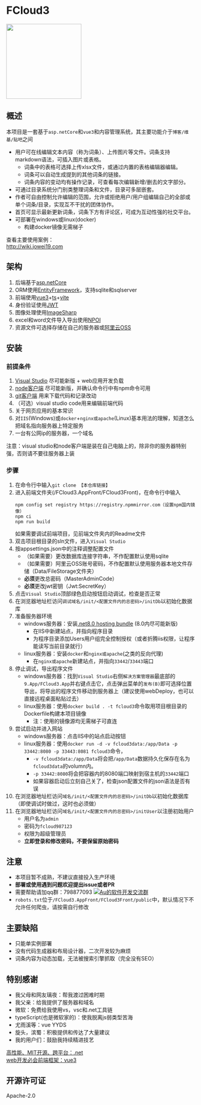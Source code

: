 # FCloud3
<img src="https://gitee.com/au114514/fcloud3/raw/master/FCloud3.AppFront/FCloud3Front/public/fcloud.svg" height="200"/>

## 概述
本项目是一套基于`asp.netCore`和`vue3`和内容管理系统，其主要功能介于`博客/维基/贴吧`之间  
- 用户可在线编辑文本内容（称为词条）、上传图片等文件。词条支持markdown语法，可插入图片或表格。
    - 词条中的表格可选择上传xlsx文件，或通过内置的表格编辑器编辑。
    - 词条可以自动生成提到的其他词条的链接。
    - 词条内容的变动均有操作记录，可查看每次编辑新增/删去的文字部分。
- 可通过目录系统分门别类整理词条和文件，目录可多层嵌套。
- 作者可自由控制允许编辑的范围，允许或拒绝用户/用户组编辑自己的全部或单个词条/目录，实现互不干扰的团体协作。
- 首页可显示最新更新词条，词条下方有评论区，可成为互动性强的社交平台。
- 可部署在windows或linux(docker)
    - 构建docker镜像无需梯子

查看主要使用案例：  
http://wiki.jowei19.com

## 架构
1. 后端基于[asp.netCore](https://dotnet.microsoft.com/zh-cn/apps/aspnet)
2. ORM使用[EntityFramework](https://learn.microsoft.com/zh-cn/ef/)，支持sqlite和sqlserver
3. 前端使用[vue3](https://vuejs.org)+[ts](https://typescriptlang.org)+[vite](https://vite.dev)
4. 身份验证使用[JWT](https://jwt.io)
5. 图像处理使用[ImageSharp](https://sixlabors.com/products/imagesharp/)
6. excel和word文件导入导出使用[NPOI](https://www.nuget.org/packages/NPOI)
7. 资源文件可选择存储在自己的服务器或[阿里云OSS](https://www.aliyun.com/product/oss)

## 安装
### 前提条件
1. [Visual Studio](https://visualstudio.microsoft.com/zh-hans/) 尽可能新版 + web应用开发负载
2. [node客户端](https://nodejs.org/en) 尽可能新版，并确认命令行中有npm命令可用
3. [git客户端](https://git-scm.com/downloads) 用来下载代码和记录改动
4. （可选）visual studio code用来编辑前端代码
5. 关于网页应用的基本常识
6. 对`IIS`(Windows)或`docker`+`nginx或apache`(Linux)基本用法的理解，知道怎么把域名指向服务器上特定服务
7. 一台有公网ip的服务器，一个域名

注意：visual studio和node客户端是装在自己电脑上的，除非你的服务器特别强，否则请不要往服务器上装

### 步骤
1. 在命令行中输入`git clone 【本仓库链接】`
2. 进入前端文件夹(/FCloud3.AppFront/FCloud3Front)，在命令行中输入
    ```
    npm config set registry https://registry.npmmirror.com（设置npm国内镜像）
    npm ci
    npm run build
    ```
    如果需要调试前端项目，见前端文件夹内的Readme文件
3. 双击项目根目录的sln文件，进入`Visual Studio`
4. 按appsettings.json中的注释调整配置文件
    - （如果需要）更改数据库连接字符串，不作配置默认使用sqlite
    - （如果需要）阿里云OSS账号密码，不作配置默认使用服务器本地文件存储（Data/FileStorage文件夹）
    - **必须**更改总密码（MasterAdminCode）
    - **必须**更改jwt密钥（Jwt:SecretKey）
5. 点击`Visual Studio`顶部绿色启动按钮启动调试，检查是否正常
6. 在浏览器地址栏访问`调试域名/init/<配置文件内的总密码>/initDb`以初始化数据库
7. 准备服务器环境
    - windows服务器：安装[.net8.0 hosting bundle](https://dotnet.microsoft.com/zh-cn/download/dotnet/8.0) (8.0内尽可能新版)
        - 在IIS中新建站点，并指向程序目录
        - 为程序目录添加Users用户组完全控制授权（或者折腾iis权限，让程序能读写当前目录就行）
    - linux服务器：安装`docker`和`nginx或apache`(之类的反向代理)
        - 在`nginx或apache`新建站点，并指向`33442`/`33443`端口
8. 停止调试，导出程序文件
    - windows服务器：找到`Visual Studio`右侧`解决方案管理器`最底部的`9.App/FCloud3.App`并右键点击它，点击弹出菜单的`发布(B)`即可选择位置导出，将导出的程序文件移动到服务器上（建议使用webDeploy，也可以直接远程桌面粘贴过去）
    - linux服务器：使用`docker build . -t fcloud3`命令取用项目根目录的Dockerfile构建本项目镜像
        - 注：使用的镜像源均无需梯子可直连
9. 尝试启动并进入网站
    - windows服务器：点击IIS中的站点启动按钮
    - linux服务器：使用`docker run -d -v fcloud3data:/app/Data -p 33442:8080 -p 33443:8081 fcloud3`命令，
        - `-v fcloud3data:/app/Data`将会把`/app/Data`数据持久化保存在名为`fcloud3data`的volumn内。
        - `-p 33442:8080`将会把容器内的8080端口映射到宿主机的`33442`端口
        - 如果容器启动后立刻自己关了，检查json配置文件的json语法是否有误
10. 在浏览器地址栏访问`域名/init/<配置文件内的总密码>/initDb`以初始化数据库（即使调试时做过，这时也必须做）
11. 在浏览器地址栏访问`域名/init/<配置文件内的总密码>/initUser`以注册初始用户
    - 用户名为`admin`
    - 密码为`fcloud987123`
    - 权限为超级管理员
    - **立即登录和修改密码，不要保留原始密码**

## 注意
- 本项目暂不成熟，不建议直接投入生产环境  
- **部署或使用遇到问题欢迎提出issue或者PR**  
- 需要帮助请加qq群：798877093 <a target="_blank" href="https://qm.qq.com/cgi-bin/qm/qr?k=4oMUQMONpSEqiV8up23fZ_vUn5OjD9JI&jump_from=webapi&authKey=dJxZX5kBCr46IASe9YH6V9aBvwHG/CNs13kgTm6k4nKYrVcsWI+zndBiypF5H4lW"><img src="//pub.idqqimg.com/wpa/images/group.png" alt="Au的软件开发交流群" title="Au的软件开发交流群"></a>
- `robots.txt`位于`/FCloud3.AppFront/FCloud3Front/public`中，默认情况下不允许任何爬虫，请按需自行修改

## 主要缺陷
- 只能单实例部署
- 没有代码生成器和布局设计器，二次开发较为麻烦
- 词条内容为动态加载，无法被搜索引擎抓取（完全没有SEO）

## 特别感谢
- 我父母和网友璃夜：帮我渡过困难时期
- 我父亲：给我提供了服务器和域名
- 微软：免费给我使用vs，vsc和.net工具链
- typeScript(也是微软家的)：使我脱离js弱类型苦海
- 尤雨溪等：vue YYDS
- 旋头，滨蜀：积极提供和传达了大量建议
- 我的用户们：鼓励我持续精进技艺

[高性能、MIT开源、跨平台：.net](https://dotnet.microsoft.com)  
[web开发必会前端框架：vue3](https://vuejs.org)

## 开源许可证
Apache-2.0